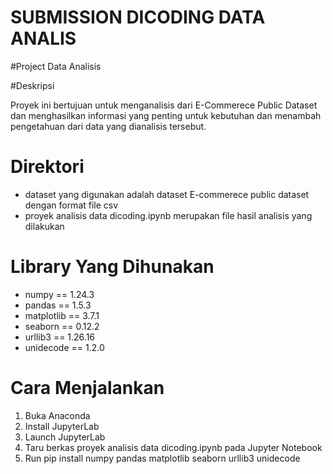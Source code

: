 # SUBMISSION DICODING DATA ANALIS

#Project Data Analisis

#Deskripsi

Proyek ini bertujuan untuk menganalisis  dari E-Commerece Public Dataset dan menghasilkan informasi yang penting untuk kebutuhan dan menambah pengetahuan dari data yang dianalisis tersebut.

# Direktori
- dataset yang digunakan adalah dataset E-commerece public dataset dengan format file csv
- proyek analisis data dicoding.ipynb merupakan file hasil analisis yang dilakukan

# Library Yang Dihunakan
- numpy 		==  1.24.3
- pandas 		== 1.5.3
- matplotlib 	== 3.7.1
- seaborn 	== 0.12.2
- urllib3 	==  1.26.16
- unidecode 	==  1.2.0

# Cara Menjalankan
1. Buka Anaconda
2. Install JupyterLab 
3. Launch JupyterLab
4. Taru berkas proyek analisis data dicoding.ipynb pada  Jupyter Notebook
5. Run 
pip install numpy pandas matplotlib seaborn urllib3 unidecode

